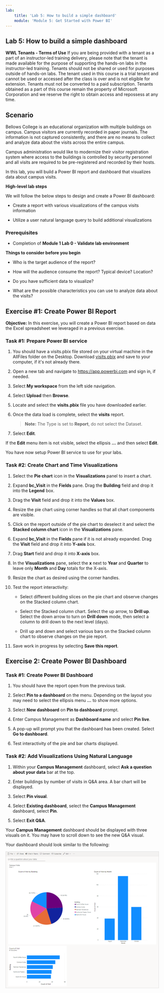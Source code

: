 ```yaml
---
lab:
    title: 'Lab 5: How to build a simple dashboard'
    module: 'Module 5: Get Started with Power BI'
---
```


## Lab 5: How to build a simple dashboard

**WWL Tenants - Terms of Use**
If you are being provided with a tenant as a part of an instructor-led training delivery, please note that the tenant is made available for the purpose of supporting the hands-on labs in the instructor-led training. 
Tenants should not be shared or used for purposes outside of hands-on labs. The tenant used in this course is a trial tenant and cannot be used or accessed after the class is over and is not eligible for extension. 
Tenants must not be converted to a paid subscription. Tenants obtained as a part of this course remain the property of Microsoft Corporation and we reserve the right to obtain access and repossess at any time. 

## Scenario

Bellows College is an educational organization with multiple buildings on campus. Campus visitors are currently recorded in paper journals. The information is not captured consistently, and there are no means to collect and analyze data about the visits across the entire campus.

Campus administration would like to modernize their visitor registration system where access to the buildings is controlled by security personnel and all visits are required to be pre-registered and recorded by their hosts.

In this lab, you will build a Power BI report and dashboard that visualizes data about campus visits.

**High-level lab steps**

We will follow the below steps to design and create a Power BI dashboard:

- Create a report with various visualizations of the campus visits information

- Utilize a user natural language query to build additional visualizations

### Prerequisites

- Completion of **Module 1 Lab 0 - Validate lab environment**

**Things to consider before you begin**

- Who is the target audience of the report?

- How will the audience consume the report? Typical device? Location?

- Do you have sufficient data to visualize?

- What are the possible characteristics you can use to analyze data about the visits?

## Exercise #1: Create Power BI Report

**Objective:** In this exercise, you will create a Power BI report based on data the Excel spreadsheet we leveraged in a previous exercise.

### Task #1: Prepare Power BI service

1. You should have a visits.pbix file stored on your virtual machine in the AllFiles folder on the Desktop. Download [visits.pbix](https://github.com/MicrosoftLearning/PL-900-Microsoft-Power-Platform-Fundamentals/raw/master/Allfiles/visits.pbix) and save to your computer, if it's not already there.

1. Open a new tab and navigate to https://app.powerbi.com and sign in, if needed.

1. Select **My workspace** from the left side navigation.

1. Select **Upload** then **Browse**.

1. Locate and select the **visits.pbix** file you have downloaded earlier.

1. Once the data load is complete, select the **visits** report.

    >**Note:** The Type is set to **Report**, do not select the Dataset.

1. Select **Edit**.

If the **Edit** menu item is not visible, select the ellipsis **...** and then select **Edit**.

You have now setup Power BI service to use for your labs.

### Task #2: Create Chart and Time Visualizations

1. Select the **Pie chart** icon in the **Visualizations** panel to insert a chart.

1. Expand **bc_Visit** in the **Fields** pane. Drag the **Building** field and drop it into the **Legend** box.

1. Drag the **Visit** field and drop it into the **Values** box.

1. Resize the pie chart using corner handles so that all chart components are visible.

1. Click on the report outside of the pie chart to deselect it and select the **Stacked column chart** icon in the **Visualizations** pane.

1. Expand **bc_Visit** in the **Fields** pane if it is not already expanded. Drag the **Visit** field and drop it into **Y-axis** box.

1. Drag **Start** field and drop it into **X-axis** box.

1. In the **Visualizations** pane, select the **x** next to **Year** and **Quarter** to leave only **Month** and **Day** totals for the X-axis.

1. Resize the chart as desired using the corner handles.

1. Test the report interactivity:

	- Select different building slices on the pie chart and observe changes on the Stacked column chart.

	- Select the Stacked column chart. Select the up arrow, to **Drill up**. Select the down arrow to turn on **Drill down** mode, then select a column to drill down to the next level (days).

	- Drill up and down and select various bars on the Stacked column chart to observe changes on the pie report.

1. Save work in progress by selecting **Save this report**.

## Exercise 2: Create Power BI Dashboard

### Task #1: Create Power BI Dashboard

1. You should have the report open from the previous task.

1. Select **Pin to a dashboard** on the menu. Depending on the layout you may need to select the ellipsis menu **...** to show more options.

1. Select **New dashboard** on **Pin to dashboard** prompt.

1. Enter Campus Management as **Dashboard name** and select **Pin live**.

1. A pop-up will prompt you that the dashboard has been created. Select **Go to dashboard**.

1. Test interactivity of the pie and bar charts displayed.

### Task #2: Add Visualizations Using Natural Language

1. Within your **Campus Management** dashboard, select **Ask a question about your data** bar at the top.

1. Enter buildings by number of visits in Q&A area. A bar chart will be displayed.

1. Select **Pin visual**.

1. Select **Existing dashboard**, select the **Campus Management** dashboard, select **Pin**.

1. Select **Exit Q&amp;A**.

Your **Campus Management** dashboard should be displayed with three visuals on it. You may have to scroll down to see the new Q&A visual.

Your dashboard should look similar to the following:

[![Screenshot of the dashboard just created](media/lab-5-power-bi-01.png)](https://github.com/MicrosoftLearning/PL-900-Microsoft-Power-Platform-Fundamentals/blob/master/Instructions/Labs/media/5-powerbi-result.png)

 
